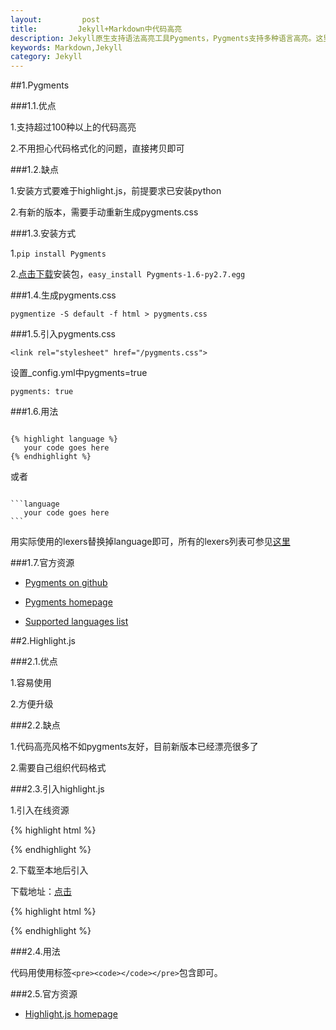 ```yaml
---
layout:         post
title:         Jekyll+Markdown中代码高亮
description: Jekyll原生支持语法高亮工具Pygments，Pygments支持多种语言高亮。这里介绍两种代码高亮的方法。
keywords: Markdown,Jekyll
category: Jekyll
---
```


##1.Pygments

###1.1.优点

1.支持超过100种以上的代码高亮

2.不用担心代码格式化的问题，直接拷贝即可

###1.2.缺点

1.安装方式要难于highlight.js，前提要求已安装python

2.有新的版本，需要手动重新生成pygments.css

###1.3.安装方式

1.`pip install Pygments`

2.[点击下载](https://pypi.python.org/pypi/Pygments)安装包，`easy_install Pygments-1.6-py2.7.egg`

###1.4.生成pygments.css

`pygmentize -S default -f html > pygments.css`

###1.5.引入pygments.css

`<link rel="stylesheet" href="/pygments.css">`

设置_config.yml中pygments=true

`pygments: true`

###1.6.用法

<pre><code>
{% highlight language %}  
   your code goes here  
{% endhighlight %}
</code></pre>

或者
<pre><code>
```language
   your code goes here  
```
</code></pre>


用实际使用的lexers替换掉language即可，所有的lexers列表可参见[这里](http://pygments.org/docs/lexers/)

###1.7.官方资源

* [Pygments on github](https://github.com/mojombo/jekyll/wiki/Liquid-Extensions)

* [Pygments homepage](http://pygments.org/)

* [Supported languages list](http://pygments.org/languages/)

##2.Highlight.js

###2.1.优点

1.容易使用

2.方便升级

###2.2.缺点

1.代码高亮风格不如pygments友好，目前新版本已经漂亮很多了

2.需要自己组织代码格式

###2.3.引入highlight.js

1.引入在线资源

{% highlight html %}
<link rel="stylesheet" href="http://yandex.st/highlightjs/8.0/styles/default.min.css">
<script src="http://yandex.st/highlightjs/8.0/highlight.min.js"></script>
{% endhighlight %}

2.下载至本地后引入

下载地址：[点击](http://highlightjs.org/download/)

{% highlight html %}
<link rel="stylesheet" href="styles/default.css">
<script src="highlight.pack.js"></script>
<script>hljs.initHighlightingOnLoad();</script>
{% endhighlight %}

###2.4.用法

代码用使用标签`<pre><code></code></pre>`包含即可。

###2.5.官方资源

* [Highlight.js homepage](http://softwaremaniacs.org/soft/highlight/en/)
